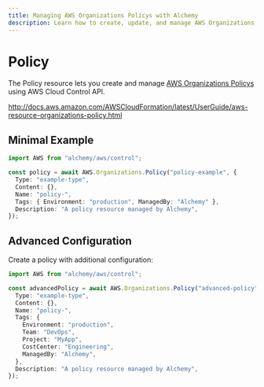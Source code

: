 ```yaml
---
title: Managing AWS Organizations Policys with Alchemy
description: Learn how to create, update, and manage AWS Organizations Policys using Alchemy Cloud Control.
---
```


# Policy

The Policy resource lets you create and manage [AWS Organizations Policys](https://docs.aws.amazon.com/organizations/latest/userguide/) using AWS Cloud Control API.

http://docs.aws.amazon.com/AWSCloudFormation/latest/UserGuide/aws-resource-organizations-policy.html

## Minimal Example

```ts
import AWS from "alchemy/aws/control";

const policy = await AWS.Organizations.Policy("policy-example", {
  Type: "example-type",
  Content: {},
  Name: "policy-",
  Tags: { Environment: "production", ManagedBy: "Alchemy" },
  Description: "A policy resource managed by Alchemy",
});
```

## Advanced Configuration

Create a policy with additional configuration:

```ts
import AWS from "alchemy/aws/control";

const advancedPolicy = await AWS.Organizations.Policy("advanced-policy", {
  Type: "example-type",
  Content: {},
  Name: "policy-",
  Tags: {
    Environment: "production",
    Team: "DevOps",
    Project: "MyApp",
    CostCenter: "Engineering",
    ManagedBy: "Alchemy",
  },
  Description: "A policy resource managed by Alchemy",
});
```

